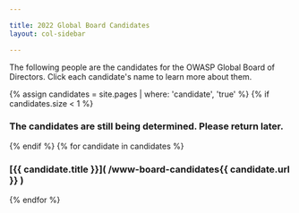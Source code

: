 ```yaml
---

title: 2022 Global Board Candidates
layout: col-sidebar

---
```


The following people are the candidates for the OWASP Global Board of Directors.  Click each candidate's name to learn more about them.

{% assign candidates = site.pages | where: 'candidate', 'true' %}
{% if candidates.size < 1 %}
### The candidates are still being determined. Please return later.
{% endif %}
{% for candidate in candidates %}
### [{{ candidate.title }}]( /www-board-candidates{{ candidate.url }} )
{% endfor %}
